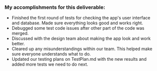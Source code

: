 ### My accomplishments for this deliverable:

- Finished the first round of tests for checking the app's user interface and database. Made sure everything looks good and works right.
- Debugged some test code issues after other part of the code was merged.
- Discussed with the design team about making the app look and work better. 
- Cleared up any misunderstandings within our team. This helped make sure everyone understands what to do.
- Updated our testing plans on TestPlan.md with the new results and added more tests we need to do next.